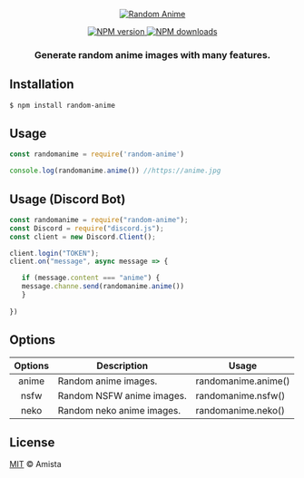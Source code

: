 <p align="center">
  <a href="https://www.npmjs.com/package/random-anime">
    <img src="https://cdn.discordapp.com/attachments/666573321894232095/690961950527717456/random-anime.png" alt="Random Anime">
  </a>
</p>
<p align="center">
  <a href="https://www.npmjs.com/package/random-anime"><img src="https://img.shields.io/npm/v/random-anime.svg?maxAge=3600" alt="NPM version" />
  </a>
  <a href="https://www.npmjs.com/package/random-anime"><img src="https://img.shields.io/npm/dt/random-anime.svg?maxAge=3600" alt="NPM downloads" />
   </a>
</p>
<h3 align="center"><strong>Generate random anime images with many features.</strong></h3>

## Installation
```bash
$ npm install random-anime
```

## Usage
```javascript
const randomanime = require('random-anime')

console.log(randomanime.anime()) //https://anime.jpg
```

## Usage (Discord Bot)
```javascript
const randomanime = require("random-anime");
const Discord = require("discord.js");
const client = new Discord.Client();

client.login("TOKEN");
client.on("message", async message => {

   if (message.content === "anime") {
   message.channe.send(randomanime.anime())
   }
   
})
```

## Options
**Options** | **Description** | **Usage**
:---: | --- | ---
anime | Random anime images. | randomanime.anime()
nsfw | Random NSFW anime images. | randomanime.nsfw()
neko | Random neko anime images. | randomanime.neko()

## License
[MIT](https://github.com/amistaa/random-anime/blob/master/LICENSE) © Amista
